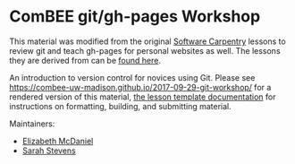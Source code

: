 ComBEE git/gh-pages Workshop
==========

This material was modified from the original [Software Carpentry](software-carpentry.org) lessons
to review git and teach gh-pages for personal websites as well.
The lessons they are derived from can be [found here](http://swcarpentry.github.io/git-novice/).

An introduction to version control for novices using Git.
Please see <https://combee-uw-madison.github.io/2017-09-29-git-workshop/> for a rendered version of this material,
[the lesson template documentation][lesson-example]
for instructions on formatting, building, and submitting material.

Maintainers:

* [Elizabeth McDaniel][mcdaniel_elizabeth]
* [Sarah Stevens][stevens_sarah]

[mcdaniel_elizabeth]: https://lizilla1993.github.io/
[stevens_sarah]: http://sarahlrstevens.info
[lesson-example]: https://swcarpentry.github.io/lesson-example

